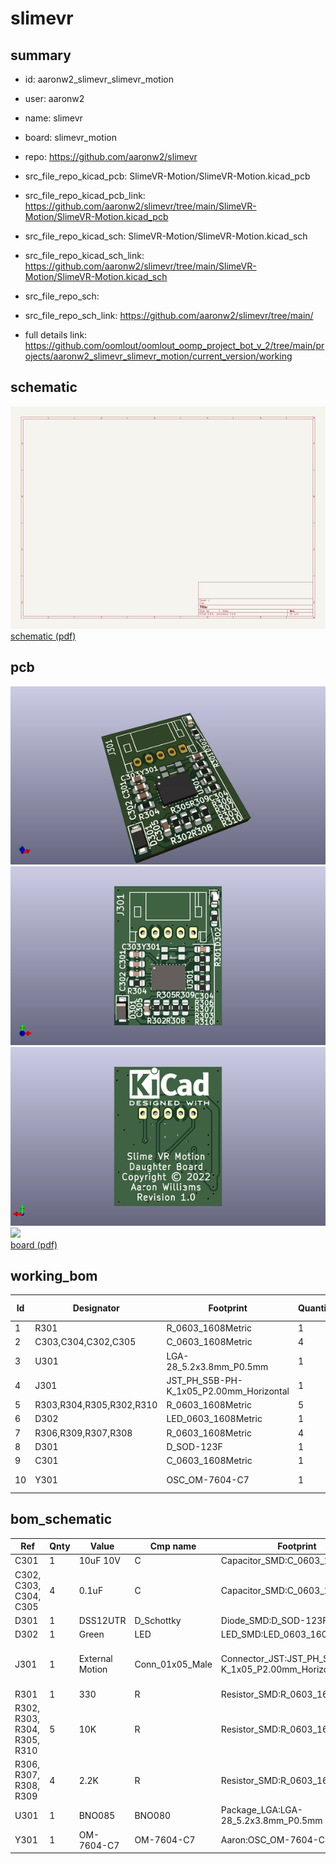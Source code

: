 # slimevr
 
## summary 
* id: aaronw2_slimevr_slimevr_motion
* user: aaronw2
* name: slimevr
* board: slimevr_motion
* repo: https://github.com/aaronw2/slimevr
* src_file_repo_kicad_pcb: SlimeVR-Motion/SlimeVR-Motion.kicad_pcb
* src_file_repo_kicad_pcb_link: https://github.com/aaronw2/slimevr/tree/main/SlimeVR-Motion/SlimeVR-Motion.kicad_pcb
* src_file_repo_kicad_sch: SlimeVR-Motion/SlimeVR-Motion.kicad_sch
* src_file_repo_kicad_sch_link: https://github.com/aaronw2/slimevr/tree/main/SlimeVR-Motion/SlimeVR-Motion.kicad_sch

* src_file_repo_sch: 
* src_file_repo_sch_link: https://github.com/aaronw2/slimevr/tree/main/
* full details link: https://github.com/oomlout/oomlout_oomp_project_bot_v_2/tree/main/projects/aaronw2_slimevr_slimevr_motion/current_version/working  

## schematic  
![](working_schematic_600.png)  
[schematic (pdf)](working_schematic.pdf)  

## pcb  
![](working_3d_600.png) 
![](working_3d_front_600.png)  
![](working_3d_back_600.png)  
![](working_600.png)  
[board (pdf)](working.pdf)  

## working_bom
| Id | Designator | Footprint | Quantity | Designation | Supplier and ref |  | None | 
| --- | --- | --- | --- | --- | --- | --- | --- | 
| 1 | R301 | R_0603_1608Metric | 1 | 330 |  |  | [''] | 
| 2 | C303,C304,C302,C305 | C_0603_1608Metric | 4 | 0.1uF |  |  | [''] | 
| 3 | U301 | LGA-28_5.2x3.8mm_P0.5mm | 1 | BNO085 |  |  | [''] | 
| 4 | J301 | JST_PH_S5B-PH-K_1x05_P2.00mm_Horizontal | 1 | External Motion |  |  | [''] | 
| 5 | R303,R304,R305,R302,R310 | R_0603_1608Metric | 5 | 10K |  |  | [''] | 
| 6 | D302 | LED_0603_1608Metric | 1 | Green |  |  | [''] | 
| 7 | R306,R309,R307,R308 | R_0603_1608Metric | 4 | 2.2K |  |  | [''] | 
| 8 | D301 | D_SOD-123F | 1 | DSS12UTR |  |  | [''] | 
| 9 | C301 | C_0603_1608Metric | 1 | 10uF 10V |  |  | [''] | 
| 10 | Y301 | OSC_OM-7604-C7 | 1 | OM-7604-C7 |  |  | [''] | 


## bom_schematic
| Ref | Qnty | Value | Cmp name | Footprint | Description | Vendor | DNP | 
| --- | --- | --- | --- | --- | --- | --- | --- | 
| C301 | 1 | 10uF 10V | C | Capacitor_SMD:C_0603_1608Metric | Unpolarized capacitor |  |  | 
| C302, C303, C304, C305 | 4 | 0.1uF | C | Capacitor_SMD:C_0603_1608Metric | Unpolarized capacitor |  |  | 
| D301 | 1 | DSS12UTR | D_Schottky | Diode_SMD:D_SOD-123F | Schottky diode |  |  | 
| D302 | 1 | Green | LED | LED_SMD:LED_0603_1608Metric | Light emitting diode |  |  | 
| J301 | 1 | External Motion | Conn_01x05_Male | Connector_JST:JST_PH_S5B-PH-K_1x05_P2.00mm_Horizontal | Generic connector, single row, 01x05, script generated (kicad-library-utils/schlib/autogen/connector/) |  |  | 
| R301 | 1 | 330 | R | Resistor_SMD:R_0603_1608Metric | Resistor |  |  | 
| R302, R303, R304, R305, R310 | 5 | 10K | R | Resistor_SMD:R_0603_1608Metric | Resistor |  |  | 
| R306, R307, R308, R309 | 4 | 2.2K | R | Resistor_SMD:R_0603_1608Metric | Resistor |  |  | 
| U301 | 1 | BNO085 | BNO080 | Package_LGA:LGA-28_5.2x3.8mm_P0.5mm | Intelligent 9-axis absolute orientation sensor, LGA-28 |  |  | 
| Y301 | 1 | OM-7604-C7 | OM-7604-C7 | Aaron:OSC_OM-7604-C7 |  |  |  | 



